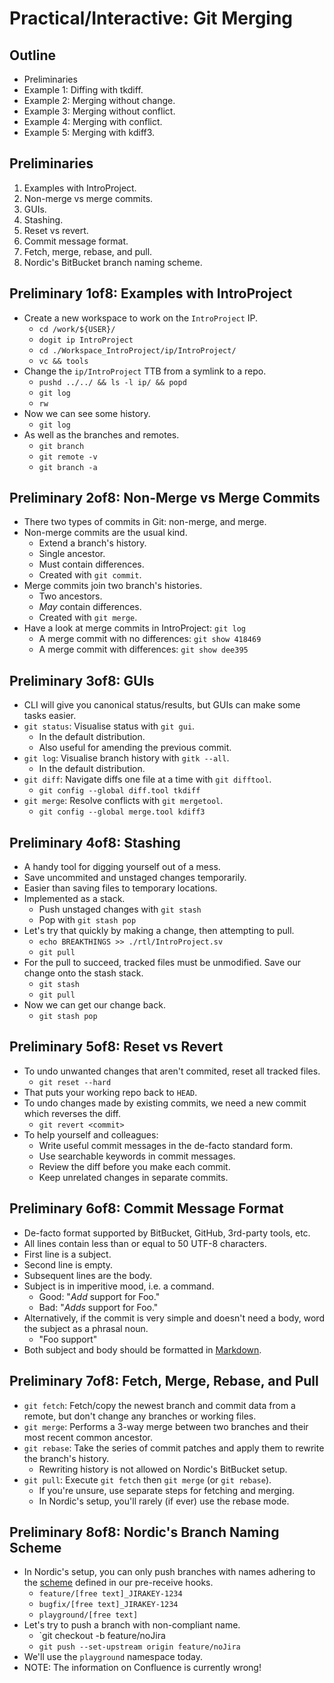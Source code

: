
# Practical/Interactive: Git Merging

## Outline
- Preliminaries
- Example 1: Diffing with tkdiff.
- Example 2: Merging without change.
- Example 3: Merging without conflict.
- Example 4: Merging with conflict.
- Example 5: Merging with kdiff3.

## Preliminaries
1. Examples with IntroProject.
2. Non-merge vs merge commits.
3. GUIs.
4. Stashing.
5. Reset vs revert.
6. Commit message format.
7. Fetch, merge, rebase, and pull.
8. Nordic's BitBucket branch naming scheme.

## Preliminary 1of8: Examples with IntroProject
- Create a new workspace to work on the `IntroProject` IP.
  - `cd /work/${USER}/`
  - `dogit ip IntroProject`
  - `cd ./Workspace_IntroProject/ip/IntroProject/`
  - `vc && tools`
- Change the `ip/IntroProject` TTB from a symlink to a repo.
  - `pushd ../../ && ls -l ip/ && popd`
  - `git log`
  - `rw`
- Now we can see some history.
  - `git log`
- As well as the branches and remotes.
  - `git branch`
  - `git remote -v`
  - `git branch -a`

## Preliminary 2of8: Non-Merge vs Merge Commits
- There two types of commits in Git: non-merge, and merge.
- Non-merge commits are the usual kind.
  - Extend a branch's history.
  - Single ancestor.
  - Must contain differences.
  - Created with `git commit`.
- Merge commits join two branch's histories.
  - Two ancestors.
  - *May* contain differences.
  - Created with `git merge`.
- Have a look at merge commits in IntroProject: `git log`
  - A merge commit with no differences: `git show 418469`
  - A merge commit with differences: `git show dee395`

## Preliminary 3of8: GUIs
- CLI will give you canonical status/results, but GUIs can make some tasks
  easier.
- `git status`: Visualise status with `git gui`.
  - In the default distribution.
  - Also useful for amending the previous commit.
- `git log`: Visualise branch history with `gitk --all`.
  - In the default distribution.
- `git diff`: Navigate diffs one file at a time with `git difftool`.
  - `git config --global diff.tool tkdiff`
- `git merge`: Resolve conflicts with `git mergetool`.
  - `git config --global merge.tool kdiff3`

## Preliminary 4of8: Stashing
- A handy tool for digging yourself out of a mess.
- Save uncommited and unstaged changes temporarily.
- Easier than saving files to temporary locations.
- Implemented as a stack.
  - Push unstaged changes with `git stash`
  - Pop with `git stash pop`
- Let's try that quickly by making a change, then attempting to pull.
  - `echo BREAKTHINGS >> ./rtl/IntroProject.sv`
  - `git pull`
- For the pull to succeed, tracked files must be unmodified.
  Save our change onto the stash stack.
  - `git stash`
  - `git pull`
- Now we can get our change back.
  - `git stash pop`

## Preliminary 5of8: Reset vs Revert
- To undo unwanted changes that aren't commited, reset all tracked files.
  - `git reset --hard`
- That puts your working repo back to `HEAD`.
- To undo changes made by existing commits, we need a new commit which
  reverses the diff.
  - `git revert <commit>`
- To help yourself and colleagues:
  - Write useful commit messages in the de-facto standard form.
  - Use searchable keywords in commit messages.
  - Review the diff before you make each commit.
  - Keep unrelated changes in separate commits.

## Preliminary 6of8: Commit Message Format
- De-facto format supported by BitBucket, GitHub, 3rd-party tools, etc.
- All lines contain less than or equal to 50 UTF-8 characters.
- First line is a subject.
- Second line is empty.
- Subsequent lines are the body.
- Subject is in imperitive mood, i.e. a command.
  - Good: "_Add_ support for Foo."
  - Bad: "_Adds_ support for Foo."
- Alternatively, if the commit is very simple and doesn't need a body, word
  the subject as a phrasal noun.
  - "Foo support"
- Both subject and body should be formatted in
  [Markdown](https://commonmark.org/).

## Preliminary 7of8: Fetch, Merge, Rebase, and Pull
- `git fetch`: Fetch/copy the newest branch and commit data from a remote, but
  don't change any branches or working files.
- `git merge`: Performs a 3-way merge between two branches and their most recent
  common ancestor.
- `git rebase`: Take the series of commit patches and apply them to rewrite the
  branch's history.
  - Rewriting history is not allowed on Nordic's BitBucket setup.
- `git pull`: Execute `git fetch` then `git merge` (or `git rebase`).
  - If you're unsure, use separate steps for fetching and merging.
  - In Nordic's setup, you'll rarely (if ever) use the rebase mode.

## Preliminary 8of8: Nordic's Branch Naming Scheme
- In Nordic's setup, you can only push branches with names adhering to the
  [scheme](https://projecttools.nordicsemi.no/confluence/display/SIG/Revision+Control#RevisionControl-Branchnamespaces)
   defined in our pre-receive hooks.
  - `feature/[free text]_JIRAKEY-1234`
  - `bugfix/[free text]_JIRAKEY-1234`
  - `playground/[free text]`
- Let's try to push a branch with non-compliant name.
  - `git checkout -b feature/noJira
  - `git push --set-upstream origin feature/noJira`
- We'll use the `playground` namespace today.
- NOTE: The information on Confluence is currently wrong!

